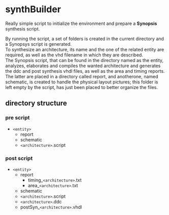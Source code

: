 # synthBuilder
Really simple script to initialize the environment and prepare a **Synopsis** synthesis script.

By running the script, a set of folders is created in the current directory and a Synopsys script is generated.\
To synthesize an architecture, its name and the one of the related entity are required, as well as the vhd filename in which they are described.\
The Synopsis script, that can be found in the directory named as the entity, analyzes, elaborates and compiles the wanted architecture and generates the ddc and post synthesis vhdl files, as well as the area and timing reports. The latter are placed in a directory called report, and anotherone, named schematic, is created to handle the physical layout pictures; this folder is left empty by the script, has just been placed to better organize the files.

## directory structure

### pre script
- `<entity>`
  - report
  - schematic
  - `<architecture>`.script

### post script
- `<entity>`
  - report
    - timing_`<architecture>`.txt
    - area_`<architecture>`.txt
  - schematic
  - `<architecture>`.script
  - `<architecture>`.ddc
  - postSyn_`<architecture>`.vhdl

